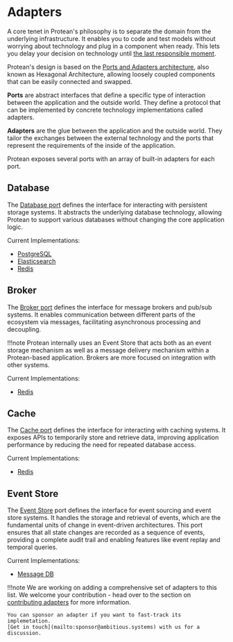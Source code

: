 # Adapters

A core tenet in Protean's philosophy is to separate the domain
from the underlying infrastructure. It enables you to code
and test models without worrying about technology and plug in a
component when ready. This lets you delay your decision on technology
until [the last responsible moment](https://blog.codinghorror.com/the-last-responsible-moment/).

Protean's design is based on the [Ports and Adapters architecture](https://en.wikipedia.org/wiki/Hexagonal_architecture_(software)),
also known as Hexagonal Architecture,
allowing loosely coupled components that can be easily connected and swapped.

**Ports** are abstract interfaces that define a specific type of interaction
between the application and the outside world. They define a protocol that can
be implemented by concrete technology implementations called adapters. 

**Adapters** are the glue between the application and the outside world. They
tailor the exchanges between the external technology and the ports that
represent the requirements of the inside of the application.

Protean exposes several ports with an array of built-in adapters for
each port.

## Database

The [Database port](./database/index.md) defines the interface for interacting
with persistent storage
systems. It abstracts the underlying database technology, allowing Protean to
support various databases without changing the core application logic.

Current Implementations:

- [PostgreSQL](./database/postgresql.md)
- [Elasticsearch](./database/elasticsearch.md)
- [Redis](./database/redis.md)

## Broker

The [Broker port](./broker/index.md) defines the interface for message brokers and pub/sub systems.
It enables communication between different parts of the ecosystem via messages,
facilitating asynchronous processing and decoupling.

!!!note
    Protean internally uses an Event Store that acts both as an event
    storage mechanism as well as a message delivery mechanism within a Protean-based
    application. Brokers are more focused on integration with other systems.

Current Implementations:

- [Redis](./broker/redis.md)

## Cache

The [Cache port](./cache/index.md) defines the interface for interacting with caching systems. It
exposes APIs to temporarily store and retrieve data, improving application
performance by reducing the need for repeated database access.

Current Implementations:

- [Redis](./cache/redis.md)

## Event Store

The [Event Store](./eventstore/index.md) port defines the interface for event sourcing and event store
systems. It handles the storage and retrieval of events, which are the
fundamental units of change in event-driven architectures. This port ensures
that all state changes are recorded as a sequence of events, providing a
complete audit trail and enabling features like event replay and temporal
queries.

Current Implementations:

- [Message DB](./eventstore/message-db.md)

!!!note
    We are working on adding a comprehensive set of adapters to this list.
    We welcome your contribution - head over to the section on
    [contributing adapters](../community/contributing/adapters.md) for more
    information.
    
    You can sponsor an adapter if you want to fast-track its implemetation.
    [Get in touch](mailto:sponsor@ambitious.systems) with us for a discussion.
